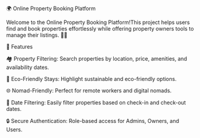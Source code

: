 🌍 Online Property Booking Platform

Welcome to the Online Property Booking Platform!This project helps users find and book properties effortlessly while offering property owners tools to manage their listings. 🏡✨

🚀 Features

🏘️ Property Filtering: Search properties by location, price, amenities, and availability dates.

🌱 Eco-Friendly Stays: Highlight sustainable and eco-friendly options.

🌐 Nomad-Friendly: Perfect for remote workers and digital nomads.

📅 Date Filtering: Easily filter properties based on check-in and check-out dates.

🔒 Secure Authentication: Role-based access for Admins, Owners, and Users.
